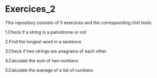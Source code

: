 # Exercices_2

This repository consists of 5 exercices and the corresponding Unit tests:

1.Check if a string is a palindrome or not

2.Find the longest word in a sentence

3.Check if two strings are anagrams of each other

4.Calculate the sum of two numbers

5.Calculate the average of a list of numbers
